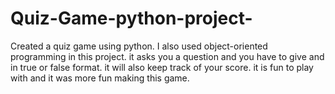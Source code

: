 # Quiz-Game-python-project-

Created a quiz game using python. I also used object-oriented programming in this project.
it asks you a question and you have to give and in true or false format. it will also keep 
track of your score.
it is fun to play with and it was more fun making this game.



